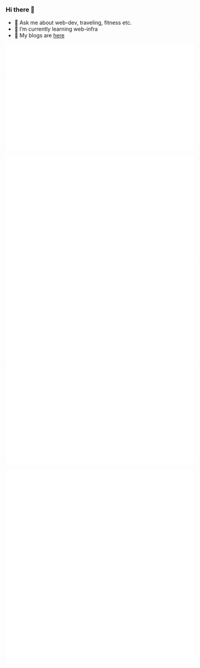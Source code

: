 ### Hi there 👋

- 💬 Ask me about web-dev, traveling, fitness etc.
- 🌱 I’m currently learning web-infra
- 📜 My blogs are [here](https://medium.com/@vaibhav_kumar)

 ![Metrics](/metrics.plugin.topics.icons.svg)  
 ![Metrics](/metrics.plugin.wakatime.svg)
  
 ![Metrics](/metrics.plugin.stock.5y.svg) ![Metrics](/metrics.plugin.stock.ytd.svg)
 ![Metrics](/metrics.plugin.stock.5d.svg)

 ![Metrics](/metrics.plugin.screenshot.svg)


